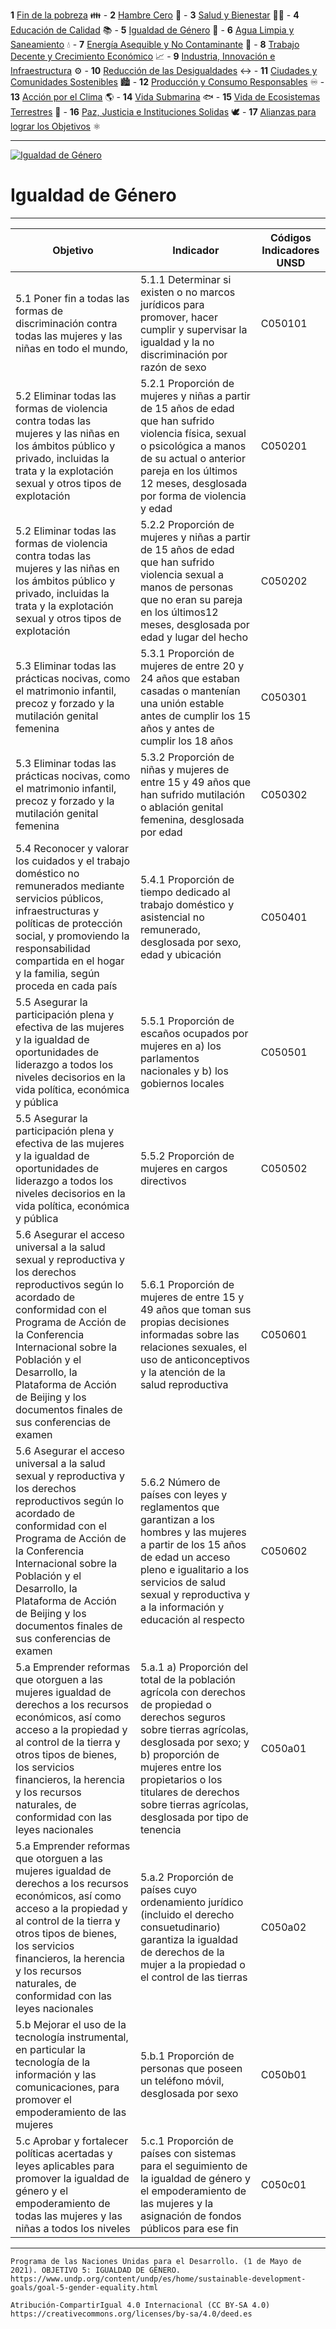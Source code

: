 **1**   [Fin de la pobreza](1.md) 👪 - **2**   [Hambre Cero](2.md) 🍲 - **3**   [Salud y Bienestar](3.md) 🧑‍⚕️ - **4**   [Educación de  Calidad](4.md) 📚 - **5**   [Igualdad de Género](5.md) 👥 - **6**   [Agua Limpia y Saneamiento](6.md) 💧 - **7**   [Energía Asequible y No Contaminante](7.md) 🔆 - **8**   [Trabajo Decente y Crecimiento Económico](8.md) 📈 - **9**   [Industria, Innovación e Infraestructura](9.md) ⚙️ - **10**   [Reducción de las Desigualdades](10.md) ↔️ - **11**   [Ciudades y Comunidades Sostenibles](11.md) 🏙️ - **12**   [Producción y Consumo Responsables](12.md) ♾️ - **13**   [Acción por el Clima](13.md) 🌎 - **14**   [Vida Submarina](14.md) 🐟 - **15**   [Vida de Ecosistemas Terrestres](15.md) 🌳 - **16**   [Paz, Justicia e Instituciones Solidas](16.md) 🕊️ - **17**   [Alianzas para lograr los Objetivos](17.md) ⚛️
 

--------------------------------------------
[![Igualdad de Género](https://www.undp.org/content/dam/undp/sdg/tiles/sdg-es-05.png "Igualdad de Género")](https://www.undp.org/content/undp/es/home/sustainable-development-goals/goal-5-gender-equality.html)

# Igualdad de Género
--------------------------------------------

|Objetivo|Indicador|Códigos Indicadores UNSD|
| ----- | ----- | ----- |
|5.1 Poner fin a todas las formas de discriminación contra todas las mujeres y las niñas en todo el mundo,|5.1.1 Determinar si existen o no marcos jurídicos para promover, hacer cumplir y supervisar la igualdad y la no discriminación por razón de sexo|C050101|
|5.2 Eliminar todas las formas de violencia contra todas las mujeres y las niñas en los ámbitos público y privado, incluidas la trata y la explotación sexual y otros tipos de explotación|5.2.1 Proporción de mujeres y niñas a partir de 15 años de edad que han sufrido violencia física, sexual o psicológica a manos de su actual o anterior pareja en los últimos 12 meses, desglosada por forma de violencia y edad|C050201|
|5.2 Eliminar todas las formas de violencia contra todas las mujeres y las niñas en los ámbitos público y privado, incluidas la trata y la explotación sexual y otros tipos de explotación|5.2.2 Proporción de mujeres y niñas a partir de 15 años de edad que han sufrido violencia sexual a manos de personas que no eran su pareja en los últimos12 meses, desglosada por edad y lugar del hecho|C050202|
|5.3 Eliminar todas las prácticas nocivas, como el matrimonio infantil, precoz y forzado y la mutilación genital femenina|5.3.1 Proporción de mujeres de entre 20 y 24 años que estaban casadas o mantenían una unión estable antes de cumplir los 15 años y antes de cumplir los 18 años|C050301|
|5.3 Eliminar todas las prácticas nocivas, como el matrimonio infantil, precoz y forzado y la mutilación genital femenina|5.3.2 Proporción de niñas y mujeres de entre 15 y 49 años que han sufrido mutilación o ablación genital femenina, desglosada por edad|C050302|
|5.4 Reconocer y valorar los cuidados y el trabajo doméstico no remunerados mediante servicios públicos, infraestructuras y políticas de protección social, y promoviendo la responsabilidad compartida en el hogar y la familia, según proceda en cada país|5.4.1 Proporción de tiempo dedicado al trabajo doméstico y asistencial no remunerado, desglosada por sexo, edad y ubicación|C050401
|5.5 Asegurar la participación plena y efectiva de las mujeres y la igualdad de oportunidades de liderazgo a todos los niveles decisorios en la vida política, económica y pública|5.5.1 Proporción de escaños ocupados por mujeres en a) los parlamentos nacionales y b) los gobiernos locales|C050501|
|5.5 Asegurar la participación plena y efectiva de las mujeres y la igualdad de oportunidades de liderazgo a todos los niveles decisorios en la vida política, económica y pública|5.5.2 Proporción de mujeres en cargos directivos|C050502|
|5.6 Asegurar el acceso universal a la salud sexual y reproductiva y los derechos reproductivos según lo acordado de conformidad con el Programa de Acción de la Conferencia Internacional sobre la Población y el Desarrollo, la Plataforma de Acción de Beijing y los documentos finales de sus conferencias de examen|5.6.1 Proporción de mujeres de entre 15 y 49 años que toman sus propias decisiones informadas sobre las relaciones sexuales, el uso de anticonceptivos y la atención de la salud reproductiva|C050601|
|5.6 Asegurar el acceso universal a la salud sexual y reproductiva y los derechos reproductivos según lo acordado de conformidad con el Programa de Acción de la Conferencia Internacional sobre la Población y el Desarrollo, la Plataforma de Acción de Beijing y los documentos finales de sus conferencias de examen|5.6.2 Número de países con leyes y reglamentos que garantizan a los hombres y las mujeres a partir de los 15 años de edad un acceso pleno e igualitario a los servicios de salud sexual y reproductiva y a la información y educación al respecto|C050602|
|5.a Emprender reformas que otorguen a las mujeres igualdad de derechos a los recursos económicos, así como acceso a la propiedad y al control de la tierra y otros tipos de bienes, los servicios financieros, la herencia y los recursos naturales, de conformidad con las leyes nacionales|5.a.1 a) Proporción del total de la población agrícola con derechos de propiedad o derechos seguros sobre tierras agrícolas, desglosada por sexo; y b) proporción de mujeres entre los propietarios o los titulares de derechos sobre tierras agrícolas, desglosada por tipo de tenencia|C050a01|
|5.a Emprender reformas que otorguen a las mujeres igualdad de derechos a los recursos económicos, así como acceso a la propiedad y al control de la tierra y otros tipos de bienes, los servicios financieros, la herencia y los recursos naturales, de conformidad con las leyes nacionales|5.a.2 Proporción de países cuyo ordenamiento jurídico (incluido el derecho consuetudinario) garantiza la igualdad de derechos de la mujer a la propiedad o el control de las tierras|C050a02|
|5.b Mejorar el uso de la tecnología instrumental, en particular la tecnología de la información y las comunicaciones, para promover el empoderamiento de las mujeres|5.b.1 Proporción de personas que poseen un teléfono móvil, desglosada por sexo|C050b01
5.c Aprobar y fortalecer políticas acertadas y leyes aplicables para promover la igualdad de género y el empoderamiento de todas las mujeres y las niñas a todos los niveles|5.c.1 Proporción de países con sistemas para el seguimiento de la igualdad de género y el empoderamiento de las mujeres y la asignación de fondos públicos para ese fin|C050c01|

------
```Programa de las Naciones Unidas para el Desarrollo. (1 de Mayo de 2021). OBJETIVO 5: IGUALDAD DE GÉNERO. https://www.undp.org/content/undp/es/home/sustainable-development-goals/goal-5-gender-equality.html```


```Atribución-CompartirIgual 4.0 Internacional (CC BY-SA 4.0) https://creativecommons.org/licenses/by-sa/4.0/deed.es```
